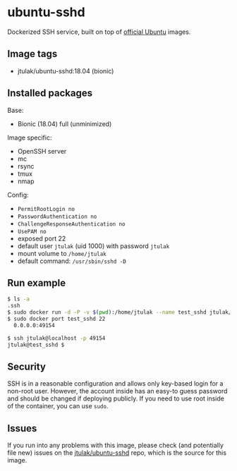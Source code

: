 # ubuntu-sshd

Dockerized SSH service, built on top of [official Ubuntu](https://registry.hub.docker.com/_/ubuntu/) images.

## Image tags

- jtulak/ubuntu-sshd:18.04 (bionic)

## Installed packages

Base:

- Bionic (18.04) full (unminimized)

Image specific:

- OpenSSH server
- mc
- rsync
- tmux
- nmap

Config:

- `PermitRootLogin no`
- `PasswordAuthentication no`
- `ChallengeResponseAuthentication no`
- `UsePAM no`
- exposed port 22
- default user `jtulak` (uid 1000) with password `jtulak`
- mount volume to `/home/jtulak`
- default command: `/usr/sbin/sshd -D`

## Run example

```bash
$ ls -a
.ssh
$ sudo docker run -d -P -v $(pwd):/home/jtulak --name test_sshd jtulak/ubuntu-sshd:18.04
$ sudo docker port test_sshd 22
  0.0.0.0:49154

$ ssh jtulak@localhost -p 49154
jtulak@test_sshd $
```

## Security

SSH is in a reasonable configuration and allows only key-based login for a non-root user.
However, the account inside has an easy-to guess password and should be changed if deploying publicly.
If you need to use root inside of the container, you can use `sudo`.

## Issues

If you run into any problems with this image, please check (and potentially file new) issues on the [jtulak/ubuntu-sshd](https://github.com/jtulak/ubuntu-sshd/issues) repo, which is the source for this image.
